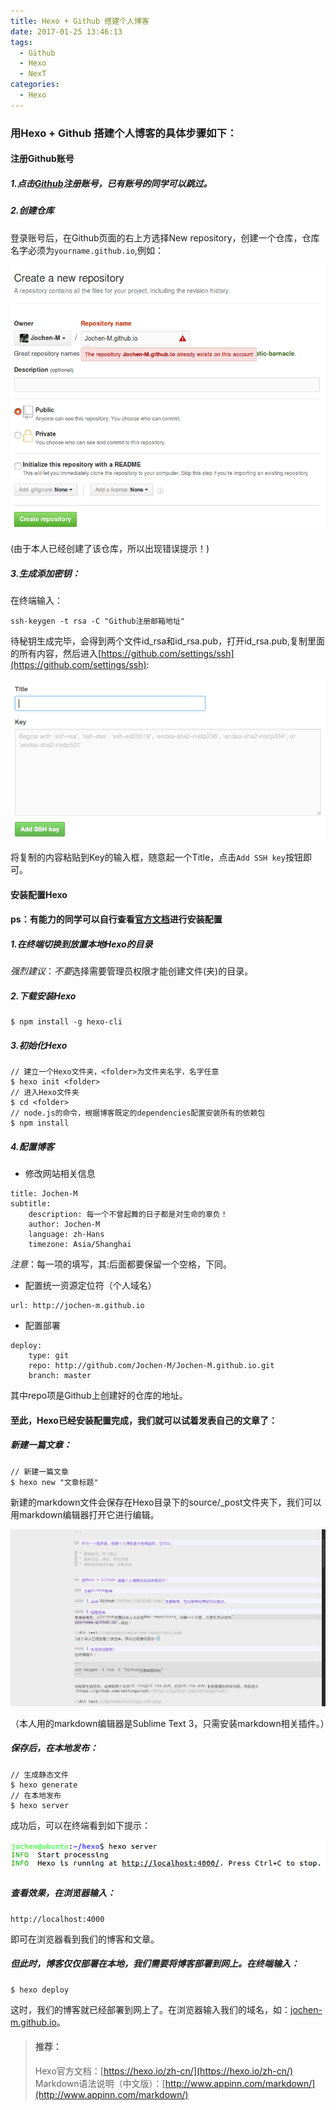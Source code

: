 ```yaml
---
title: Hexo + Github 搭建个人博客
date: 2017-01-25 13:46:13
tags: 
  - Github
  - Hexo
  - NexT
categories: 
  - Hexo
---
```


### 用Hexo + Github 搭建个人博客的具体步骤如下：

#### 注册Github账号

##### 1.点击[Github](http://www.github.com)注册账号，已有账号的同学可以跳过。

##### 2.创建仓库

<!-- more -->

登录账号后，在Github页面的右上方选择New repository，创建一个仓库，仓库名字必须为``yourname.github.io``,例如：

![Alt text](/uploads/create-new-repository.png)

(由于本人已经创建了该仓库，所以出现错误提示！)

##### 3.生成添加密钥：

在终端输入：
```
ssh-keygen -t rsa -C "Github注册邮箱地址"
```
待秘钥生成完毕，会得到两个文件id_rsa和id_rsa.pub，打开id_rsa.pub,复制里面的所有内容，然后进入[https://github.com/settings/ssh](https://github.com/settings/ssh):

![Alt text](/uploads/settings-ssh.png)

将复制的内容粘贴到Key的输入框，随意起一个Title，点击``Add SSH key``按钮即可。

#### 安装配置Hexo

#### ps：有能力的同学可以自行查看[官方文档](https://hexo.io/zh-cn/)进行安装配置

##### 1.在终端切换到放置本地Hexo的目录

*强烈建议*：*不要*选择需要管理员权限才能创建文件(夹)的目录。

##### 2.下载安装Hexo

```
$ npm install -g hexo-cli
```

##### 3.初始化Hexo

```
// 建立一个Hexo文件夹，<folder>为文件夹名字，名字任意
$ hexo init <folder>
// 进入Hexo文件夹
$ cd <folder>
// node.js的命令，根据博客既定的dependencies配置安装所有的依赖包
$ npm install
```

##### 4.配置博客

* 修改网站相关信息

```
title: Jochen-M
subtitle: 
    description: 每一个不曾起舞的日子都是对生命的辜负！
    author: Jochen-M
    language: zh-Hans
    timezone: Asia/Shanghai
```

*注意*：每一项的填写，其:后面都要保留一个空格，下同。

* 配置统一资源定位符（个人域名）

```
url: http://jochen-m.github.io
```

* 配置部署

```
deploy:
    type: git
    repo: http://github.com/Jochen-M/Jochen-M.github.io.git
    branch: master
```

其中repo项是Github上创建好的仓库的地址。

#### 至此，Hexo已经安装配置完成，我们就可以试着发表自己的文章了：

##### 新建一篇文章：

```
// 新建一篇文章
$ hexo new "文章标题"
```

新建的markdown文件会保存在Hexo目录下的source/_post文件夹下，我们可以用markdown编辑器打开它进行编辑。

![Alt text](/uploads/sublime-markdown.png)

（本人用的markdown编辑器是Sublime Text 3，只需安装markdown相关插件。）

##### 保存后，在本地发布：

```
// 生成静态文件
$ hexo generate
// 在本地发布
$ hexo server
```

成功后，可以在终端看到如下提示：

![Alt text](/uploads/hexo-server.png)

##### 查看效果，在浏览器输入：

```
http://localhost:4000
```

即可在浏览器看到我们的博客和文章。

##### 但此时，博客仅仅部署在本地，我们需要将博客部署到网上。在终端输入：

```
$ hexo deploy
```

这时，我们的博客就已经部署到网上了。在浏览器输入我们的域名，如：[jochen-m.github.io](jochen-m.github.io)。

> #### 推荐：
> Hexo官方文档：[https://hexo.io/zh-cn/](https://hexo.io/zh-cn/)
> Markdown语法说明（中文版）：[http://www.appinn.com/markdown/](http://www.appinn.com/markdown/)
